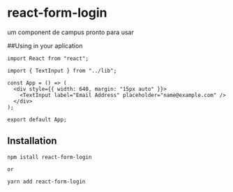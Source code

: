 # react-form-login
um component  de campus pronto para usar

##Using in your aplication

```
import React from "react";

import { TextInput } from "../lib";

const App = () => (
  <div style={{ width: 640, margin: "15px auto" }}>
    <TextInput label="Email Address" placeholder="name@example.com" />
  </div>
);

export default App;
```
## Installation
```
npm istall react-form-login

or 

yarn add react-form-login
```
